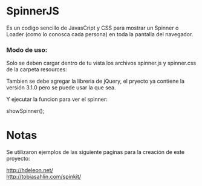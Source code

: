 # SpinnerJS

Es un codigo sencillo de JavasCript y CSS para mostrar un Spinner o Loader (como lo conosca cada persona) en toda la pantalla del navegador.

<h3>Modo de uso: </h3>
 
Solo se deben cargar dentro de tu vista los archivos spinner.js y spinner.css de la carpeta resources:
  
  <script src="resources/js/spinner.js"></script>
  <link rel="stylesheet" type="text/css" href="resources/css/spinner.css">
  
Tambien se debe agregar la libreria de jQuery, el pryecto ya contiene la versión 3.1.0 pero se puede usar la que sea.

Y ejecutar la funcion para ver el spinner:
  
  showSpinner();
    
# Notas
Se utilizaron ejemplos de las siguiente paginas para la creación de este proyecto:

http://hdeleon.net/	
<br>
http://tobiasahlin.com/spinkit/	
